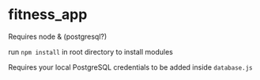 # fitness_app
Requires node & (postgresql?)

run `npm install` in root directory to install modules

Requires your local PostgreSQL credentials to be added inside `database.js`

